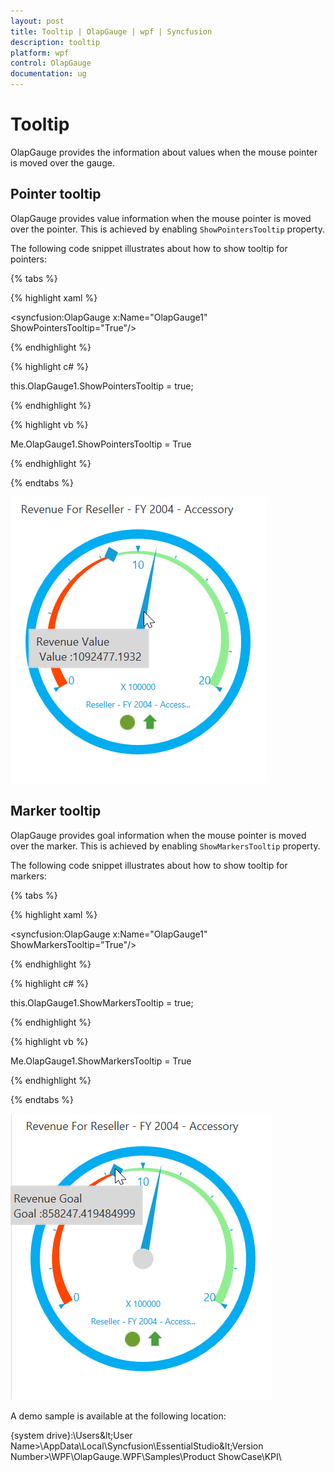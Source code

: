 ```yaml
---
layout: post
title: Tooltip | OlapGauge | wpf | Syncfusion
description: tooltip
platform: wpf
control: OlapGauge
documentation: ug
---
```


# Tooltip

OlapGauge provides the information about values when the mouse pointer is moved over the gauge.

## Pointer tooltip

OlapGauge provides value information when the mouse pointer is moved over the pointer. This is achieved by enabling `ShowPointersTooltip` property.

The following code snippet illustrates about how to show tooltip for pointers:

{% tabs %}

{% highlight xaml %}

<syncfusion:OlapGauge x:Name="OlapGauge1" ShowPointersTooltip="True"/>

{% endhighlight %}

{% highlight c# %}

this.OlapGauge1.ShowPointersTooltip = true;

{% endhighlight %}

{% highlight vb %}

Me.OlapGauge1.ShowPointersTooltip = True

{% endhighlight %}

{% endtabs %}

![](Tooltip_images/Pointer-tooltip.png)

## Marker tooltip

OlapGauge provides goal information when the mouse pointer is moved over the marker. This is achieved by enabling `ShowMarkersTooltip` property.

The following code snippet illustrates about how to show tooltip for markers:

{% tabs %}

{% highlight xaml %}

<syncfusion:OlapGauge x:Name="OlapGauge1" ShowMarkersTooltip="True"/>

{% endhighlight %}

{% highlight c# %}

this.OlapGauge1.ShowMarkersTooltip = true;

{% endhighlight %}

{% highlight vb %}

Me.OlapGauge1.ShowMarkersTooltip = True

{% endhighlight %}

{% endtabs %}

![](Tooltip_images/Marker-tooltip.png)

A demo sample is available at the following location:

{system drive}:\Users\&lt;User Name&gt;\AppData\Local\Syncfusion\EssentialStudio\&lt;Version Number&gt;\WPF\OlapGauge.WPF\Samples\Product ShowCase\KPI\